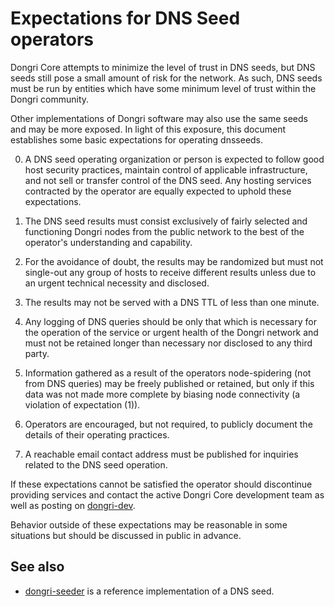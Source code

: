 Expectations for DNS Seed operators
====================================

Dongri Core attempts to minimize the level of trust in DNS seeds,
but DNS seeds still pose a small amount of risk for the network.
As such, DNS seeds must be run by entities which have some minimum
level of trust within the Dongri community.

Other implementations of Dongri software may also use the same
seeds and may be more exposed. In light of this exposure, this
document establishes some basic expectations for operating dnsseeds.

0. A DNS seed operating organization or person is expected to follow good
host security practices, maintain control of applicable infrastructure,
and not sell or transfer control of the DNS seed. Any hosting services
contracted by the operator are equally expected to uphold these expectations.

1. The DNS seed results must consist exclusively of fairly selected and
functioning Dongri nodes from the public network to the best of the
operator's understanding and capability.

2. For the avoidance of doubt, the results may be randomized but must not
single-out any group of hosts to receive different results unless due to an
urgent technical necessity and disclosed.

3. The results may not be served with a DNS TTL of less than one minute.

4. Any logging of DNS queries should be only that which is necessary
for the operation of the service or urgent health of the Dongri
network and must not be retained longer than necessary nor disclosed
to any third party.

5. Information gathered as a result of the operators node-spidering
(not from DNS queries) may be freely published or retained, but only
if this data was not made more complete by biasing node connectivity
(a violation of expectation (1)).

6. Operators are encouraged, but not required, to publicly document the
details of their operating practices.

7. A reachable email contact address must be published for inquiries
related to the DNS seed operation.

If these expectations cannot be satisfied the operator should
discontinue providing services and contact the active Dongri
Core development team as well as posting on
[dongri-dev](https://groups.google.com/forum/#!forum/dongri-dev).

Behavior outside of these expectations may be reasonable in some
situations but should be discussed in public in advance.

See also
----------
- [dongri-seeder](https://github.com/pooler/dongri-seeder) is a reference implementation of a DNS seed.
